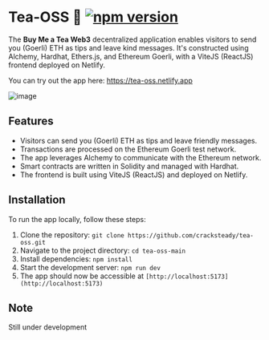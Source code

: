 # Tea-OSS 🍵 [![npm version](https://badge.fury.io/js/npm.svg)](https://badge.fury.io/js/npm)


The **Buy Me a Tea Web3** decentralized application enables visitors to send you (Goerli) ETH as tips and leave kind messages. It's constructed using Alchemy, Hardhat, Ethers.js, and Ethereum Goerli, with a ViteJS (ReactJS) frontend deployed on Netlify.

You can try out the app here: https://tea-oss.netlify.app

![image](https://github.com/cracksteady/tea-oss/assets/154499836/82dbcfd7-1e7c-45a0-a669-070f32c70489)



## Features

- Visitors can send you (Goerli) ETH as tips and leave friendly messages.
- Transactions are processed on the Ethereum Goerli test network.
- The app leverages Alchemy to communicate with the Ethereum network.
- Smart contracts are written in Solidity and managed with Hardhat.
- The frontend is built using ViteJS (ReactJS) and deployed on Netlify.

## Installation

To run the app locally, follow these steps:

1. Clone the repository: `git clone https://github.com/cracksteady/tea-oss.git`
2. Navigate to the project directory: `cd tea-oss-main`
3. Install dependencies: `npm install`
4. Start the development server: `npm run dev`
5. The app should now be accessible at `[http://localhost:5173](http://localhost:5173)`

## Note

Still under development
